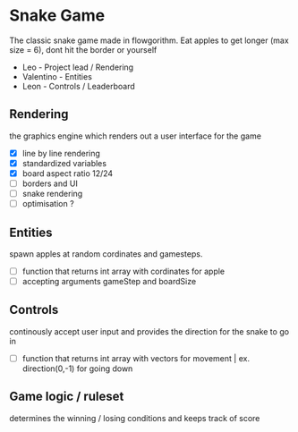 # Snake Game
The classic snake game made in flowgorithm. Eat apples to get longer (max size = 6), dont hit the border or yourself

- Leo - Project lead / Rendering
- Valentino - Entities 
- Leon - Controls / Leaderboard

## Rendering
the graphics engine which renders out a user interface for the game
 - [x] line by line rendering
 - [x] standardized variables
 - [x] board aspect ratio 12/24
 - [ ] borders and UI
 - [ ] snake rendering
 - [ ] optimisation ?
## Entities
spawn apples at random cordinates and gamesteps.
 - [ ] function that returns int array with cordinates for apple
 - [ ] accepting arguments gameStep and boardSize
## Controls
continously accept user input and provides the direction for the snake to go in
 - [ ] function that returns int array with vectors for movement | ex. direction(0,-1) for going down
## Game logic / ruleset
 determines the winning / losing conditions and keeps track of score